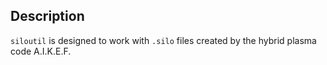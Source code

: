 
## Description
`siloutil` is designed to work with `.silo` files created by the hybrid plasma code A.I.K.E.F.
